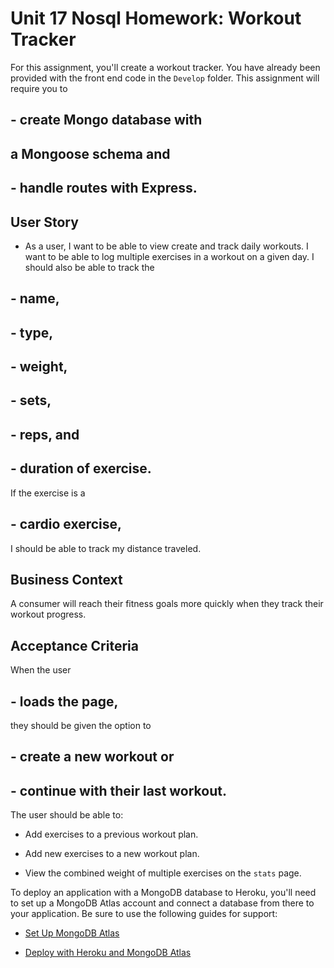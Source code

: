 # Unit 17 Nosql Homework: Workout Tracker
For this assignment, you'll create a workout tracker. You have already been provided with the front end code in the `Develop` folder. This assignment will require you to 
## - create Mongo database with 
## a Mongoose schema and 
## - handle routes with Express.

## User Story

* As a user, I want to be able to view create and track daily workouts. I want to be able to log multiple exercises in a workout on a given day. I should also be able to track the 
## - name, 
## - type, 
## - weight,
## - sets,
## - reps, and 
## - duration of exercise.
If the exercise is a 
## - cardio exercise, 
I should be able to track my distance traveled.

## Business Context

A consumer will reach their fitness goals more quickly when they track their workout progress.

## Acceptance Criteria

When the user 
## - loads the page,
they should be given the option to 
## - create a new workout or 
## - continue with their last workout.

The user should be able to:

  * Add exercises to a previous workout plan.

  * Add new exercises to a new workout plan.

  * View the combined weight of multiple exercises on the `stats` page.

To deploy an application with a MongoDB database to Heroku, you'll need to set up a MongoDB Atlas account and connect a database from there to your application. Be sure to use the following guides for support:

  * [Set Up MongoDB Atlas](../04-Important/MongoAtlas-Setup.md)

  * [Deploy with Heroku and MongoDB Atlas](../04-Important/MongoAtlas-Deploy.md)





